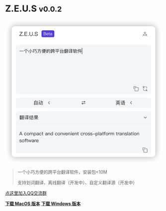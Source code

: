 <!-- _coverpage.md -->

# Z.E.U.S <small>v0.0.2</small>

![Z.E.U.S](./images/app_cover.png ':size=20%')

> 一个小巧方便的跨平台翻译软件，安装包<10M
>
> 支持划词翻译、离线翻译（开发中）、自定义翻译源（开发中）

[点这里加入QQ交流群](http://qm.qq.com/cgi-bin/qm/qr?_wv=1027&k=3y-1Kfw_xuSjuTX8eAewB0GwKLJJKtod&authKey=G0dDNS%2FDtJVybiUngczw7d72cxlY458YtEvd9Vpfm6gGvqvbJUjGaNyx5vrLl8Mb&noverify=0&group_code=516308223)

**[下载 MacOS 版本](http://minio-server.kevin-zeus.top/zeus/zeus_0.0.2_x64.dmg)**
**[下载 Windows 版本](http://minio-server.kevin-zeus.top/zeus/zeus_0.0.2_x64_en-US.msi)**
